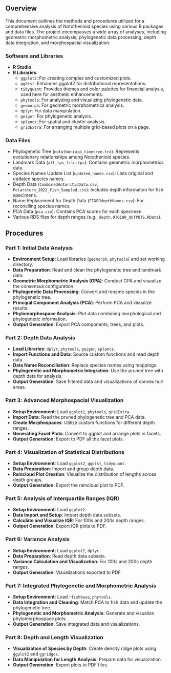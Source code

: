 ## Overview
This document outlines the methods and procedures utilized for a comprehensive analysis of Notothenioid species using various R packages and data files. The project encompasses a wide array of analyses, including geometric morphometric analysis, phylogenetic data processing, depth data integration, and morphospacial visualization.

### Software and Libraries
- **R Studio**
- **R Libraries**:
  - `ggplot2`: For creating complex and customized plots.
  - `ggdist`: Enhances ggplot2 for distributional representations.
  - `tidyquant`: Provides themes and color palettes for financial analysis, used here for aesthetic enhancements.
  - `phytools`: For analyzing and visualizing phylogenetic data.
  - `geomorph`: For geometric morphometrics analysis.
  - `dplyr`: For data manipulation.
  - `geiger`: For phylogenetic analysis.
  - `splancs`: For spatial and cluster analysis.
  - `gridExtra`: For arranging multiple grid-based plots on a page.

### Data Files
- Phylogenetic Tree (`notothenioid_timetree.tre`): Represents evolutionary relationships among Notothenioid species.
- Landmark Data (`all_tps_file.tps`): Contains geometric morphometrics data.
- Species Names Update List (`updated_names.csv`): Lists original and updated species names.
- Depth Data (`CombinedAntarcticData.csv`, `Polarstern_2022_Fish_Sampled.csv`): Includes depth information for fish specimens.
- Name Replacement for Depth Data (`FIXEDdepthNames.csv`): For reconciling species names.
- PCA Data (`pca.csv`): Contains PCA scores for each specimen.
- Various RDS files for depth ranges (e.g., `depth.0TO100_OUTPUTS.RData`).

## Procedures

### Part 1: Initial Data Analysis
- **Environment Setup**: Load libraries (`geomorph`, `phytools`) and set working directory.
- **Data Preparation**: Read and clean the phylogenetic tree and landmark data.
- **Geometric Morphometric Analysis (GPA)**: Conduct GPA and visualize the consensus configuration.
- **Phylogenetic Data Processing**: Convert and rename species in the phylogenetic tree.
- **Principal Component Analysis (PCA)**: Perform PCA and visualize results.
- **Phylomorphospace Analysis**: Plot data combining morphological and phylogenetic information.
- **Output Generation**: Export PCA components, trees, and plots.

### Part 2: Depth Data Analysis
- **Load Libraries**: `dplyr`, `phytools`, `geiger`, `splancs`.
- **Import Functions and Data**: Source custom functions and read depth data.
- **Data Name Reconciliation**: Replace species names using mappings.
- **Phylogenetic and Morphometric Integration**: Use the pruned tree with depth data for analysis.
- **Output Generation**: Save filtered data and visualizations of convex hull areas.

### Part 3: Advanced Morphospacial Visualization
- **Setup Environment**: Load `ggplot2`, `phytools`, `gridExtra`.
- **Import Data**: Read the pruned phylogenetic tree and PCA data.
- **Create Morphospaces**: Utilize custom functions for different depth ranges.
- **Generating Facet Plots**: Convert to ggplot and arrange plots in facets.
- **Output Generation**: Export to PDF all the facet plots.

### Part 4: Visualization of Statistical Distributions
- **Setup Environment**: Load `ggplot2`, `ggdist`, `tidyquant`.
- **Data Preparation**: Import and group depth data.
- **Raincloud Plot Creation**: Visualize the distribution of lengths across depth groups.
- **Output Generation**: Export the raincloud plot to PDF.

### Part 5: Analysis of Interquartile Ranges (IQR)
- **Setup Environment**: Load `ggplot2`.
- **Data Import and Setup**: Import depth data subsets.
- **Calculate and Visualize IQR**: For 100s and 200s depth ranges.
- **Output Generation**: Export IQR plots to PDF.

### Part 6: Variance Analysis
- **Setup Environment**: Load `ggplot2`, `dplyr`.
- **Data Preparation**: Read depth data subsets.
- **Variance Calculation and Visualization**: For 100s and 200s depth ranges.
- **Output Generation**: Visualizations exported to PDF.

### Part 7: Integrated Phylogenetic and Morphometric Analysis
- **Setup Environment**: Load `rfishbase`, `phytools`.
- **Data Integration and Cleaning**: Match PCA to fish data and update the phylogenetic tree.
- **Phylogenetic and Morphometric Analysis**: Generate and visualize phylomorphospace plots.
- **Output Generation**: Save integrated data and visualizations.

### Part 8: Depth and Length Visualization
- **Visualization of Species by Depth**: Create density ridge plots using `ggplot2` and `ggridges`.
- **Data Manipulation for Length Analysis**: Prepare data for visualization.
- **Output Generation**: Export plots to PDF files.
